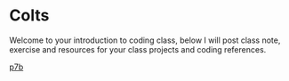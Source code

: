 # Colts

Welcome to your introduction to coding class, below I will post class note, exercise and resources for your class projects and coding references.



[p7b](https://drive.google.com/file/d/1miPCvs1dQfhQHhCgJljSvemPFn3RY1QE/view?usp=sharing)
